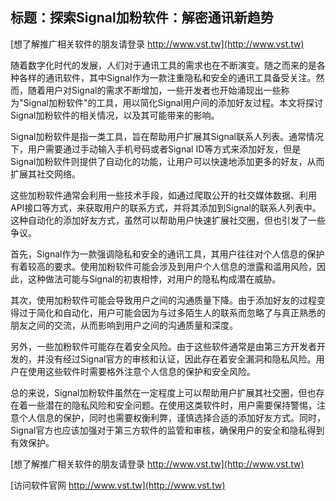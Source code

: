 ## **标题：探索Signal加粉软件：解密通讯新趋势**

[想了解推广相关软件的朋友请登录 http://www.vst.tw](http://www.vst.tw)

随着数字化时代的发展，人们对于通讯工具的需求也在不断演变。随之而来的是各种各样的通讯软件，其中Signal作为一款注重隐私和安全的通讯工具备受关注。然而，随着用户对Signal的需求不断增加，一些开发者也开始涌现出一些称为"Signal加粉软件"的工具，用以简化Signal用户间的添加好友过程。本文将探讨Signal加粉软件的相关情况，以及其可能带来的影响。

Signal加粉软件是指一类工具，旨在帮助用户扩展其Signal联系人列表。通常情况下，用户需要通过手动输入手机号码或者Signal ID等方式来添加好友，但是Signal加粉软件则提供了自动化的功能，让用户可以快速地添加更多的好友，从而扩展其社交网络。

这些加粉软件通常会利用一些技术手段，如通过爬取公开的社交媒体数据、利用API接口等方式，来获取用户的联系方式，并将其添加到Signal的联系人列表中。这种自动化的添加好友方式，虽然可以帮助用户快速扩展社交圈，但也引发了一些争议。

首先，Signal作为一款强调隐私和安全的通讯工具，其用户往往对个人信息的保护有着较高的要求。使用加粉软件可能会涉及到用户个人信息的泄露和滥用风险，因此，这种做法可能与Signal的初衷相悖，对用户的隐私构成潜在威胁。

其次，使用加粉软件可能会导致用户之间的沟通质量下降。由于添加好友的过程变得过于简化和自动化，用户可能会因为与过多陌生人的联系而忽略了与真正熟悉的朋友之间的交流，从而影响到用户之间的沟通质量和深度。

另外，一些加粉软件可能存在着安全风险。由于这些软件通常是由第三方开发者开发的，并没有经过Signal官方的审核和认证，因此存在着安全漏洞和隐私风险。用户在使用这些软件时需要格外注意个人信息的保护和安全风险。

总的来说，Signal加粉软件虽然在一定程度上可以帮助用户扩展其社交圈，但也存在着一些潜在的隐私风险和安全问题。在使用这类软件时，用户需要保持警惕，注意个人信息的保护，同时也需要权衡利弊，谨慎选择合适的添加好友方式。同时，Signal官方也应该加强对于第三方软件的监管和审核，确保用户的安全和隐私得到有效保护。

[想了解推广相关软件的朋友请登录 http://www.vst.tw](http://www.vst.tw)


[访问软件官网 http://www.vst.tw](http://www.vst.tw)
